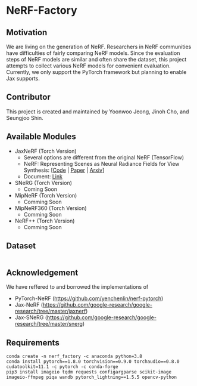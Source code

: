 # NeRF-Factory

## Motivation
We are living on the generation of NeRF. Researchers in NeRF communities have difficulties of fairly comparing NeRF models. Since the evaluation steps of NeRF models are similar and often share the dataset, this project attempts to collect various NeRF models for convenient evaluation. Currently, we only support the PyTorch framework but planning to enable Jax supports.

## Contributor
This project is created and maintained by Yoonwoo Jeong, Jinoh Cho, and Seungjoo Shin.

## Available Modules
- JaxNeRF (Torch Version) 
    - Several options are different from the original NeRF (TensorFlow)
    - NeRF: Representing Scenes as Neural Radiance Fields for View Synthesis: [[Code](https://github.com/google-research/google-research/tree/master/jaxnerf) | [Paper](https://arxiv.org/pdf/2003.08934) | [Arxiv](https://arxiv.org/abs/2003.08934)]
    - Document: [Link](./docs/jaxnerf.md)
- SNeRG (Torch Version)
    - Coming Soon
- MipNeRF (Torch Version)
    - Comming Soon
- MipNeRF360 (Torch Version)
    - Comming Soon 
- NeRF++ (Torch Version)
    - Comming Soon

## Dataset
```

```


## Acknowledgement

We have reffered to and borrowed the implementations of 
- PyTorch-NeRF (https://github.com/yenchenlin/nerf-pytorch)
- Jax-NeRF (https://github.com/google-research/google-research/tree/master/jaxnerf)
- Jax-SNeRG (https://github.com/google-research/google-research/tree/master/snerg)

## Requirements
```
conda create -n nerf_factory -c anaconda python=3.8
conda install pytorch==1.8.0 torchvision==0.9.0 torchaudio==0.8.0 cudatoolkit=11.1 -c pytorch -c conda-forge
pip3 install imageio tqdm requests configargparse scikit-image imageio-ffmpeg piqa wandb pytorch_lightning==1.5.5 opencv-python
```
